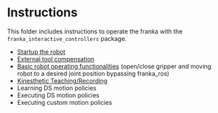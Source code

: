 # Instructions

This folder includes instructions to operate the franka with the ``franka_interactive_controllers`` package. 

- [Startup the robot](https://github.com/nbfigueroa/franka_interactive_controllers/blob/main/doc/instructions/robot_startup.md)
- [External tool compensation](https://github.com/nbfigueroa/franka_interactive_controllers/blob/main/doc/instructions/external_tool_compensation.md)
- [Basic robot operating functionalities](https://github.com/nbfigueroa/franka_interactive_controllers/blob/main/doc/instructions/basic_robot_control.md) (open/close gripper and moving robot to a desired joint position bypassing franka_ros)
- [Kinesthetic Teaching/Recording](https://github.com/nbfigueroa/franka_interactive_controllers/blob/main/doc/instructions/kinesthetic_teaching_recording.md)
- Learning DS motion policies
- Executing DS motion policies
- Executing custom motion policies
